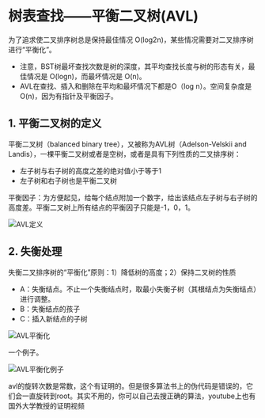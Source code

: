 # 树表查找——平衡二叉树(AVL) #

为了追求使二叉排序树总是保持最佳情况 O(log­2n)，某些情况需要对二叉排序树进行“平衡化”。

* 注意，BST树最坏查找次数是树的深度，其平均查找长度与树的形态有关，最佳情况是 O(log­n)，而最坏情况是 O(n)。
* AVL在查找、插入和删除在平均和最坏情况下都是O（log n）。空间复杂度是O(n)，因为有指针及平衡因子。

## 1. 平衡二叉树的定义 ##

平衡二叉树（balanced binary tree），又被称为AVL树（Adelson-Velskii and Landis），一棵平衡二叉树或者是空树，或者是具有下列性质的二叉排序树：

* 左子树与右子树的高度之差的绝对值小于等于1
* 左子树和右子树也是平衡二叉树

平衡因子：为方便起见，给每个结点附加一个数字，给出该结点左子树与右子树的高度差。平衡二叉树上所有结点的平衡因子只能是-1，0，1。

![AVL定义](http://sweeat.me/AVL定义.png)

## 2. 失衡处理 ##

失衡二叉排序树的“平衡化”原则：1）降低树的高度；2）保持二叉树的性质

* A：失衡结点。不止一个失衡结点时，取最小失衡子树（其根结点为失衡结点）进行调整。
* B：失衡结点的孩子
* C：插入新结点的子树

![AVL平衡化](http://sweeat.me/AVL平衡化.png)

一个例子。

![AVL平衡化例子](http://sweeat.me/AVL平衡化例子.png)

avl的旋转次数是常数，这个有证明的。但是很多算法书上的伪代码是错误的，它们会一直旋转到root。其实不用的，你可以自己去搜正确的算法，youtube上也有国外大学教授的证明视频
